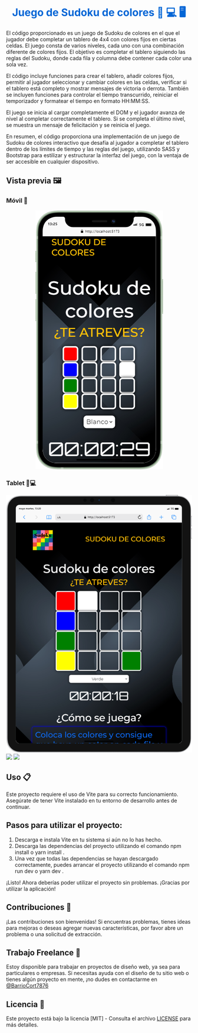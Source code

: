 

<h1 align="center" style="color: #0366d6;">
   Juego de Sudoku de colores 📱 💻 🖥
</h1>

<p>El código proporcionado es un juego de Sudoku de colores en el que el jugador debe completar un tablero de 4x4 con colores fijos en ciertas celdas. El juego consta de varios niveles, cada uno con una combinación diferente de colores fijos. El objetivo es completar el tablero siguiendo las reglas del Sudoku, donde cada fila y columna debe contener cada color una sola vez.</p>

<p>El código incluye funciones para crear el tablero, añadir colores fijos, permitir al jugador seleccionar y cambiar colores en las celdas, verificar si el tablero está completo y mostrar mensajes de victoria o derrota. También se incluyen funciones para controlar el tiempo transcurrido, reiniciar el temporizador y formatear el tiempo en formato HH:MM:SS.</p>

<p>El juego se inicia al cargar completamente el DOM y el jugador avanza de nivel al completar correctamente el tablero. Si se completa el último nivel, se muestra un mensaje de felicitación y se reinicia el juego.</p>

<p>En resumen, el código proporciona una implementación de un juego de Sudoku de colores interactivo que desafía al jugador a completar el tablero dentro de los límites de tiempo y las reglas del juego, utilizando SASS y Bootstrap para estilizar y estructurar la interfaz del juego, con la ventaja de ser accesible en cualquier dispositivo.</p>


## Vista previa 🖼️

### Móvil 📱

<div align="center">
  <img src="./img/iPhone-12-Mini-localhost.png" alt="vista movile"/>
</div>



### Tablet 📱💻

<div align="center">
  <img src="./img/iPad-PRO-11-localhost.png" alt="vista tablet"/>
</div>
<div align="center>
   <a href="https://github.com/EstherChuCortes/sudokuColores?tab=readme-ov-file" target="_blank">
    <img src="https://img.shields.io/static/v1?label=|&message=VER CODIGO&color=f&style=plastic&logo=github&logo-color=white"/>
   </a>  
   <a href="https://estherchucortes.github.io/sudokuColores/" target="_blank">
    <img src="https://img.shields.io/static/v1?label=|&message=VER WEBSITE&color=cdf998&style=plastic&logo=wordpress&logo-color=white"/>
   </a>
</div>


## Uso 📋

Este proyecto requiere el uso de Vite para su correcto funcionamiento. Asegúrate de tener Vite instalado en tu entorno de desarrollo antes de continuar. 
 
## Pasos para utilizar el proyecto: 
 
1. Descarga e instala Vite en tu sistema si aún no lo has hecho. 
2. Descarga las dependencias del proyecto utilizando el comando  npm install  o  yarn install . 
3. Una vez que todas las dependencias se hayan descargado correctamente, puedes arrancar el proyecto utilizando el comando  npm run dev  o  yarn dev . 
 
¡Listo! Ahora deberías poder utilizar el proyecto sin problemas. ¡Gracias por utilizar la aplicación!


## Contribuciones 🤝

¡Las contribuciones son bienvenidas! Si encuentras problemas, tienes ideas para mejoras o deseas agregar nuevas características, por favor abre un problema o una solicitud de extracción.


## Trabajo Freelance 💼

Estoy disponible para trabajar en proyectos de diseño web, ya sea para particulares o empresas. Si necesitas ayuda con el diseño de tu sitio web o tienes algún proyecto en mente, ¡no dudes en contactarme en 
<br>
[@BarrioCort7876](https://www.twitter.com/BarrioCort7876) 


## Licencia 📜

Este proyecto está bajo la licencia [MIT] - Consulta el archivo [LICENSE](LICENSE) para más detalles.

